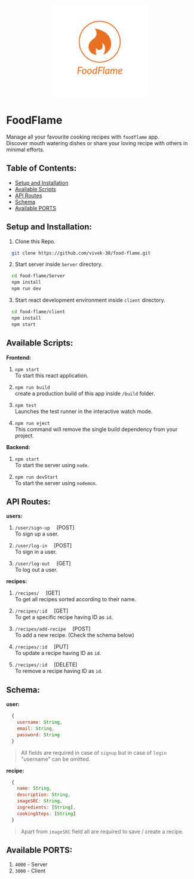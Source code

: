 <!-- Header Logo -->
<p align="center">
  <img src="./client/src/assets/FoodFlame-logo.png" height="250" width="250" />
</p>

# FoodFlame
Manage all your favourite cooking recipes with `foodflame` app.  
Discover mouth watering dishes or share your loving recipe with others in minimal efforts.

## Table of Contents:
- [Setup and Installation](#setup-and-installation)  
- [Available Scripts](#available-scripts)  
- [API Routes](#api-routes)  
- [Schema](#schema)  
- [Available PORTS](#available-ports)

<a name="setup-and-installation"></a>

## Setup and Installation:
  1. Clone this Repo.
  ```bash
    git clone https://github.com/vivek-30/food-flame.git
  ```
  2. Start server inside `Server` directory.
  ```bash
    cd food-flame/Server
    npm install
    npm run dev
  ```
  3. Start react development environment inside `client` directory.
  ```bash
    cd food-flame/client
    npm install
    npm start
  ```

<a name="available-scripts"></a>

## Available Scripts:
__Frontend:__
  1. `npm start`  
  To start this react application.

  2. `npm run build`  
  create a production build of this app inside `/build` folder.

  3. `npm test`  
  Launches the test runner in the interactive watch mode.

  4. `npm run eject`  
  This command will remove the single build dependency from your project.

__Backend:__
  1. `npm start`  
  To start the server using `node`.

  2. `npm run devStart`  
  To start the server using `nodemon`.

<a name="api-routes"></a>

## API Routes:
__users:__
  1. `/user/sign-up` &emsp;[POST]  
  To sign up a user.

  2. `/user/log-in` &emsp;[POST]  
  To sign in a user.
  
  3. `/user/log-out` &emsp;[GET]   
  To log out a user.

__recipes:__

  1. `/recipes/` &emsp;[GET]  
  To get all recipes sorted according to their name.

  2. `/recipes/:id` &emsp;[GET]  
  To get a specific recipe having ID as `id`.

  3. `/recipes/add-recipe` &emsp;[POST]  
  To add a new recipe. (Check the schema below)

  4. `/recipes/:id` &emsp;[PUT]  
  To update a recipe having ID as `id`.

  5. `/recipes/:id` &emsp;[DELETE]  
  To remove a recipe having ID as `id`.

<a name="schema"></a>

## Schema:
__user:__
  ```js
    {
      username: String,
      email: String,
      password: String
    }
  ```
> All fields are required in case of `signup` but in case of `login` "username" can be omitted.

__recipe:__
  ```js
    {
      name: String,
      description: String,
      imageSRC: String,
      ingredients: [String],
      cookingSteps: [String]
    }
  ```
> Apart from `imageSRC` field all are required to save / create a recipe.

<a name="available-ports"></a>

## Available PORTS:
  1. `4000` - Server
  2. `3000` - Client
